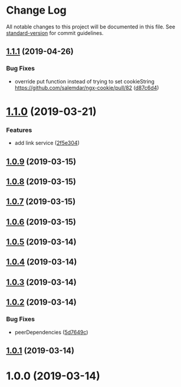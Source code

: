 # Change Log

All notable changes to this project will be documented in this file. See [standard-version](https://github.com/conventional-changelog/standard-version) for commit guidelines.

## [1.1.1](https://github.com/Gorniv/ngx-universal/compare/v1.1.0...v1.1.1) (2019-04-26)


### Bug Fixes

* override put function instead of trying to set cookieString https://github.com/salemdar/ngx-cookie/pull/82 ([d87c6d4](https://github.com/Gorniv/ngx-universal/commit/d87c6d4))



# [1.1.0](https://github.com/Gorniv/ngx-universal/compare/v1.0.9...v1.1.0) (2019-03-21)


### Features

* add link service ([2f5e304](https://github.com/Gorniv/ngx-universal/commit/2f5e304))



## [1.0.9](https://github.com/Gorniv/ngx-universal/compare/v1.0.8...v1.0.9) (2019-03-15)



## [1.0.8](https://github.com/Gorniv/ngx-universal/compare/v1.0.7...v1.0.8) (2019-03-15)



## [1.0.7](https://github.com/Gorniv/ngx-universal/compare/v1.0.6...v1.0.7) (2019-03-15)



## [1.0.6](https://github.com/Gorniv/ngx-universal/compare/v1.0.5...v1.0.6) (2019-03-15)



## [1.0.5](https://github.com/Gorniv/ngx-universal/compare/v1.0.4...v1.0.5) (2019-03-14)



## [1.0.4](https://github.com/Gorniv/ngx-universal/compare/v1.0.3...v1.0.4) (2019-03-14)



## [1.0.3](https://github.com/Gorniv/ngx-universal/compare/v1.0.2...v1.0.3) (2019-03-14)



## [1.0.2](https://github.com/Gorniv/ngx-universal/compare/v1.0.1...v1.0.2) (2019-03-14)


### Bug Fixes

* peerDependencies ([5d7649c](https://github.com/Gorniv/ngx-universal/commit/5d7649c))



## [1.0.1](https://github.com/Gorniv/ngx-universal/compare/v1.0.0...v1.0.1) (2019-03-14)



# 1.0.0 (2019-03-14)
